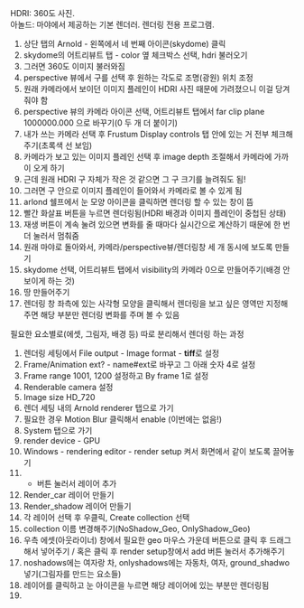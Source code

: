 HDRI: 360도 사진.    
아놀드: 마야에서 제공하는 기본 렌더러. 렌더링 전용 프로그램.   
1. 상단 탭의 Arnold - 왼쪽에서 네 번째 아이콘(skydome) 클릭
2. skydome의 어트리뷰트 탭 - color 옆 체크박스 선택, hdri 불러오기
3. 그러면 360도 이미지 불러와짐
4. perspective 뷰에서 구를 선택 후 원하는 각도로 조명(광원) 위치 조정
5. 원래 카메라에서 보이던 이미지 플레인이 HDRI 사진 때문에 가려졌으니 이걸 당겨줘야 함
6. perspective 뷰의 카메라 아이콘 선택, 어트리뷰트 탭에서 far clip plane 1000000.000 으로 바꾸기(0 두 개 더 붙이기) 
7. 내가 쓰는 카메라 선택 후 Frustum Display controls 탭 안에 있는 거 전부 체크해주기(초록색 선 보임)  
8. 카메라가 보고 있는 이미지 플레인 선택 후 image depth 조절해서 카메라에 가까이 오게 하기
9. 근데 원래 HDRI 구 자체가 작은 것 같으면 그 구 크기를 늘려줘도 됨!  
10. 그러면 구 안으로 이미지 플레인이 들어와서 카메라로 볼 수 있게 됨
11. arlond  쉘프에서 눈 모양 아이콘을 클릭하면 렌더링 할 수 있는 창이 뜸 
12. 빨간 화살표 버튼을 누르면 렌더링됨(HDRI 배경과 이미지 플레인이 중첩된 상태)
13. 재생 버튼이 계속 눌려 있으면 변화를 줄 때마다 실시간으로 계산하기 때문에 한 번 더 눌러서 멈춰줌
14. 원래 마야로 돌아와서, 카메라/perspective뷰/렌더링창 세 개 동시에 보도록 만들기
15. skydome 선택, 어트리뷰트 탭에서 visibility의 카메라 0으로 만들어주기(배경 안 보이게 하는 것)
16. 땅 만들어주기
17. 렌더링 창 좌측에 있는 사각형 모양을 클릭해서 렌더링을 보고 싶은 영역만 지정해주면 해당 부분만 렌더링 변화를 주며 볼 수 있음 

필요한 요소별로(에셋, 그림자, 배경 등) 따로 분리해서 렌더링 하는 과정
1. 렌더링 세팅에서 File output - Image format - **tiff**로 설정
2. Frame/Animation ext? - name#ext로 바꾸고 그 아래 숫자 4로 설정
3. Frame range 1001, 1200 설정하고 By frame 1로 설정
4. Renderable camera 설정
5. Image size HD_720 
6. 렌더 세팅 내의 Arnold renderer 탭으로 가기
7. 필요한 경우 Motion Blur 클릭해서 enable (이번에는 없음!)
8. System 탭으로 가기
9. render device - GPU
10. Windows - rendering editor - render setup 켜서 화면에서 같이 보도록 끌어놓기 
11. + 버튼 눌러서 레이어 추가
12. Render_car 레이어 만들기
13. Render_shadow 레이어 만들기
14. 각 레이어 선택 후 우클릭, Create collection 선택
15. collection 이름 변경해주기(NoShadow_Geo, OnlyShadow_Geo)
16. 우측 에셋(아웃라이너) 창에서 필요한 geo 마우스 가운데 버튼으로 클릭 후 드래그 해서 넣어주기 / 혹은 클릭 후 render setup창에서 add 버튼 눌러서 추가해주기
17. noshadows에는 여자랑 차, onlyshadows에는 자동차, 여자, ground_shadwo 넣기(그림자를 만드는 요소들)
18. 레이어를 클릭하고 눈 아이콘을 누르면 해당 레이어에 있는 부분만 렌더링됨
19. 
